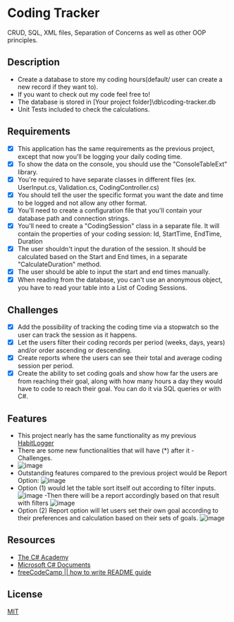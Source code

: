 # Coding Tracker

CRUD, SQL, XML files, Separation of Concerns as well as other OOP principles.

## Description

- Create a database to store my coding hours(default/ user can create a new record if they want to).
- If you want to check out my code feel free to!
- The database is stored in [Your project folder]\db\coding-tracker.db
- Unit Tests included to check the calculations.
## Requirements
- [x] This application has the same requirements as the previous project, except that now you'll be logging your daily coding time.
- [x] To show the data on the console, you should use the "ConsoleTableExt" library.
- [x] You're required to have separate classes in different files (ex. UserInput.cs, Validation.cs, CodingController.cs)
- [x] You should tell the user the specific format you want the date and time to be logged and not allow any other format.
- [x] You'll need to create a configuration file that you'll contain your database path and connection strings.
- [x] You'll need to create a "CodingSession" class in a separate file. It will contain the properties of your coding session: Id, StartTime, EndTime, Duration
- [x] The user shouldn't input the duration of the session. It should be calculated based on the Start and End times, in a separate "CalculateDuration" method.
- [x] The user should be able to input the start and end times manually.
- [x] When reading from the database, you can't use an anonymous object, you have to read your table into a List of Coding Sessions.

## Challenges
- [x] Add the possibility of tracking the coding time via a stopwatch so the user can track the session as it happens.
- [x] Let the users filter their coding records per period (weeks, days, years) and/or order ascending or descending.
- [x] Create reports where the users can see their total and average coding session per period.
- [x] Create the ability to set coding goals and show how far the users are from reaching their goal, along with how many hours a day they would have to code to reach their goal. You can do it via SQL queries or with C#.

## Features
- This project nearly has the same functionality as my previous [HabitLogger](https://github.com/InfiniteBlanK3T/STUDY.Personal.HabitLogger)
- There are some new functionalities that will have (*) after it - Challenges.
- ![image](https://user-images.githubusercontent.com/94949422/216315572-2300f60f-4deb-4466-98fa-f579963e8b31.png)
- Outstanding features compared to the previous project would be Report Option:
![image](https://user-images.githubusercontent.com/94949422/216317270-1eaabb50-999d-4d43-bc56-2d91a2079dba.png)
- Option (1) would let the table sort itself out according to filter inputs.
![image](https://user-images.githubusercontent.com/94949422/216317571-252662e8-1420-4ff1-b039-cd01e02d4f78.png)
-Then there will be a report accordingly based on that result with filters
![image](https://user-images.githubusercontent.com/94949422/216317803-763a3966-aaf8-4734-b25e-6c323e940404.png)
- Option (2) Report option will let users set their own goal according to their preferences and calculation based on their sets of goals.
![image](https://user-images.githubusercontent.com/94949422/216318314-388dd78d-632a-40c4-b81e-f64424dfced8.png)



## Resources

- [The C# Academy](https://thecsharpacademy.com/)
- [Microsoft C# Documents](https://learn.microsoft.com/en-us/visualstudio/get-started/csharp/?view=vs-2022)
- [freeCodeCamp || how to write README guide](https://www.freecodecamp.org/news/how-to-write-a-good-readme-file/)

## License

[MIT](https://choosealicense.com/licenses/mit/)
